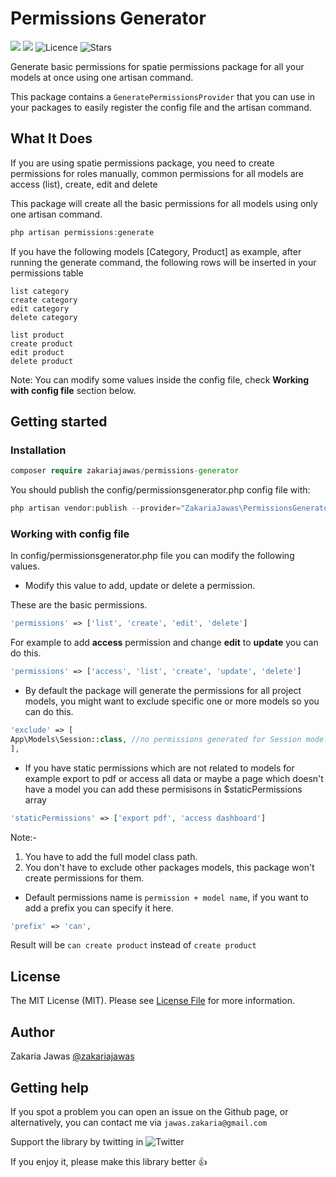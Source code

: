 # Permissions Generator
<img src="https://img.shields.io/packagist/v/zakariajawas/permissions-generator.svg?style=flat-square" /> <img src="https://camo.githubusercontent.com/c0e68a5e33b5acc6165a845d9448c0094c3ce70eb393f365f1e3a3adb06672d5/68747470733a2f2f696d672e736869656c64732e696f2f7061636b61676973742f7068702d762f6e65757230746f78696e652f706f636b2e7376673f6c6f676f3d706870266c6f676f436f6c6f723d7768697465267374796c653d666c61742d737175617265" /> ![Licence](https://img.shields.io/github/license/ZakariaJawas/permissions-generator) ![Stars](https://img.shields.io/github/stars/ZakariaJawas/permissions-generator)

Generate basic permissions for spatie permissions package for all your models at once using one artisan command.

This package contains a `GeneratePermissionsProvider` that you can use in your packages to easily register the config file and the artisan command.

## What It Does
If you are using spatie permissions package, you need to create permissions for roles manually, common permissions for all models are access (list), create, edit and delete

This package will create all the basic permissions for all models using only one artisan command.

```php
php artisan permissions:generate
```

If you have the following models [Category, Product] as example, after running the generate command, the following rows will be inserted in your permissions table
```
list category
create category
edit category
delete category

list product
create product
edit product
delete product
```
Note: You can modify some values inside the config file, check **Working with config file** section below.

## Getting started
### Installation
```php
composer require zakariajawas/permissions-generator
```

You should publish the config/permissionsgenerator.php config file with:

```php
php artisan vendor:publish --provider="ZakariaJawas\PermissionsGenerator\GeneratePermissionsProvider"
```

### Working with config file
In config/permissionsgenerator.php file you can modify the following values.

- Modify this value to add, update or delete a permission.
 
 These are the basic permissions.
```php
'permissions' => ['list', 'create', 'edit', 'delete']
```
For example to add **access** permission and change **edit** to **update** you can do this.
```php
'permissions' => ['access', 'list', 'create', 'update', 'delete']
```

- By default the package will generate the permissions for all project models, you might want to exclude specific one or more models so you can do this.
```php
'exclude' => [
App\Models\Session::class, //no permissions generated for Session model
],
```

- If you have static permissions which are not related to models for example export to pdf or access all data or maybe a page which doesn't have a model you can add these permisisons in $staticPermissions array
```php
'staticPermissions' => ['export pdf', 'access dashboard']
```

Note:-

1) You have to add the full model class path.
2) You don't have to exclude other packages models, this package won't create permissions for them.

- Default permissions name is `permission + model name`, if you want to add a prefix you can specify it here.
```php
'prefix' => 'can',
```
Result will be `can create product` instead of `create product`


## License

The MIT License (MIT). Please see [License File](LICENSE.md) for more information.

## Author
Zakaria Jawas [@zakariajawas](https://twitter.com/zakariajawas)

## Getting help
If you spot a problem you can open an issue on the Github page, or alternatively, you can contact me via `jawas.zakaria@gmail.com`

Support the library by twitting in  ![Twitter](https://img.shields.io/twitter/url?url=https%3A%2F%2Fgithub.com%2FZakariaJawas%2Fpermissions-generator%2F)

If you enjoy it, please make this library better :+1:
